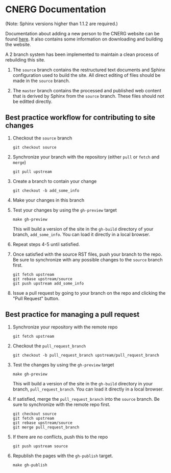 CNERG Documentation
====================

(Note: Sphinx versions higher than 1.1.2 are required.)

Documentation about adding a new person to the CNERG website can be found
[here](https://docs.google.com/document/d/1s8DR-TDpMsZ3Sl_vQJZDEtbrFVOfium1BRJlWVjeRig/edit).
It also contains some information on downloading and building the website.


A 2 branch system has been implemented to maintain a clean process of
rebuilding this site.

1. The `source` branch contains the restructured text documents and
Sphinx configuration used to build the site.  All direct editing of
files should be made in the `source` branch.

2. The `master` branch contains the processed and published web
content that is derived by Sphinx from the `source` branch.  These
files should not be editted directly.

Best practice workflow for contributing to site changes
--------------------------------------------------------

1. Checkout the `source` branch

   ```git checkout source```

2. Synchronize your branch with the repository (either `pull` or
`fetch` and `merge`)

     ```git pull upstream```

3. Create a branch to contain your change

     ```git checkout -b add_some_info```

4. Make your changes in this branch

5. Test your changes by using the `gh-preview` target

     ```make gh-preview```

   This will build a version of the site in the `gh-build` directory of
   your branch, `add_some_info`.  You can load it directly in a local
   browser.

6. Repeat steps 4-5 until satisfied.

7. Once satisfied with the source RST files, push your branch to the
   repo.  Be sure to synchronize with any possible changes to the
   `source` branch first.

     ```
     git fetch upstream
     git rebase upstream/source
     git push upstream add_some_info
     ```

8. Issue a pull request by going to your branch on the repo and
   clicking the "Pull Request" button.

Best practice for managing a pull request
------------------------------------------

1. Synchronize your repository with the remote repo

     ```git fetch upstream```

2. Checkout the `pull_request_branch`

     ```git checkout -b pull_request_branch upstream/pull_request_branch```

3. Test the changes by using the `gh-preview` target

    ```make gh-preview```

   This will build a version of the site in the `gh-build` directory in
   your branch, `pull_request_branch`.  You can load it directly in a
   local browser.

5. If satisfied, merge the `pull_request_branch` into the `source`
   branch.  Be sure to synchronize with the remote repo first.

     ```
     git checkout source
     git fetch upstream
     git rebase upstream/source
     git merge pull_request_branch
     ```

6. If there are no conflicts, push this to the repo

     ```git push upstream source```

7. Republish the pages with the `gh-publish` target.

     ```make gh-publish```

